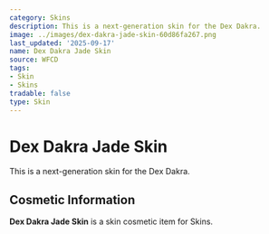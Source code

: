 ```yaml
---
category: Skins
description: This is a next-generation skin for the Dex Dakra.
image: ../images/dex-dakra-jade-skin-60d86fa267.png
last_updated: '2025-09-17'
name: Dex Dakra Jade Skin
source: WFCD
tags:
- Skin
- Skins
tradable: false
type: Skin
---
```


# Dex Dakra Jade Skin

This is a next-generation skin for the Dex Dakra.

## Cosmetic Information

**Dex Dakra Jade Skin** is a skin cosmetic item for Skins.

